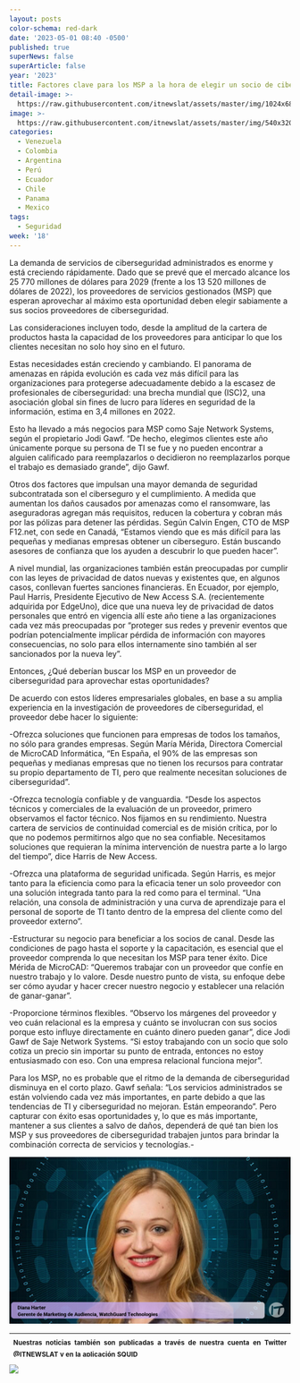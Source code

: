 ```yaml
---
layout: posts
color-schema: red-dark
date: '2023-05-01 08:40 -0500'
published: true
superNews: false
superArticle: false
year: '2023'
title: Factores clave para los MSP a la hora de elegir un socio de ciberseguridad
detail-image: >-
  https://raw.githubusercontent.com/itnewslat/assets/master/img/1024x680/Diana-Harter-g.jpg
image: >-
  https://raw.githubusercontent.com/itnewslat/assets/master/img/540x320/Diana-Harter-p.jpg
categories:
  - Venezuela
  - Colombia
  - Argentina
  - Perú
  - Ecuador
  - Chile
  - Panama
  - Mexico
tags:
  - Seguridad
week: '18'
---
```

La demanda de servicios de ciberseguridad administrados es enorme y está creciendo rápidamente. Dado que se prevé que el mercado alcance los 25 770 millones de dólares para 2029 (frente a los 13 520 millones de dólares de 2022), los proveedores de servicios gestionados (MSP) que esperan aprovechar al máximo esta oportunidad deben elegir sabiamente a sus socios proveedores de ciberseguridad. 

Las consideraciones incluyen todo, desde la amplitud de la cartera de productos hasta la capacidad de los proveedores para anticipar lo que los clientes necesitan no solo hoy sino en el futuro.

Estas necesidades están creciendo y cambiando. El panorama de amenazas en rápida evolución es cada vez más difícil para las organizaciones para protegerse adecuadamente debido a la escasez de profesionales de ciberseguridad: una brecha mundial que (ISC)2, una asociación global sin fines de lucro para líderes en seguridad de la información, estima en 3,4 millones en 2022.

Esto ha llevado a más negocios para MSP como Saje Network Systems, según el propietario Jodi Gawf. “De hecho, elegimos clientes este año únicamente porque su persona de TI se fue y no pueden encontrar a alguien calificado para reemplazarlos o decidieron no reemplazarlos porque el trabajo es demasiado grande”, dijo Gawf.

Otros dos factores que impulsan una mayor demanda de seguridad subcontratada son el ciberseguro y el cumplimiento. A medida que aumentan los daños causados ​​por amenazas como el ransomware, las aseguradoras agregan más requisitos, reducen la cobertura y cobran más por las pólizas para detener las pérdidas. Según Calvin Engen, CTO de MSP F12.net, con sede en Canadá, “Estamos viendo que es más difícil para las pequeñas y medianas empresas obtener un ciberseguro. Están buscando asesores de confianza que los ayuden a descubrir lo que pueden hacer”.

A nivel mundial, las organizaciones también están preocupadas por cumplir con las leyes de privacidad de datos nuevas y existentes que, en algunos casos, conllevan fuertes sanciones financieras. En Ecuador, por ejemplo, Paul Harris, Presidente Ejecutivo de New Access S.A. (recientemente adquirida por EdgeUno), dice que una nueva ley de privacidad de datos personales que entró en vigencia allí este año tiene a las organizaciones cada vez más preocupadas por “proteger sus redes y prevenir eventos que podrían potencialmente implicar pérdida de información con mayores consecuencias, no solo para ellos internamente sino también al ser sancionados por la nueva ley”.

Entonces, ¿Qué deberían buscar los MSP en un proveedor de ciberseguridad para aprovechar estas oportunidades? 
 
De acuerdo con estos líderes empresariales globales, en base a su amplia experiencia en la investigación de proveedores de ciberseguridad, el proveedor debe hacer lo siguiente:

-Ofrezca soluciones que funcionen para empresas de todos los tamaños, no sólo para grandes empresas. Según María Mérida, Directora Comercial de MicroCAD Informática, “En España, el 90% de las empresas son pequeñas y medianas empresas que no tienen los recursos para contratar su propio departamento de TI, pero que realmente necesitan soluciones de ciberseguridad”.

-Ofrezca tecnología confiable y de vanguardia. “Desde los aspectos técnicos y comerciales de la evaluación de un proveedor, primero observamos el factor técnico. Nos fijamos en su rendimiento. Nuestra cartera de servicios de continuidad comercial es de misión crítica, por lo que no podemos permitirnos algo que no sea confiable. Necesitamos soluciones que requieran la mínima intervención de nuestra parte a lo largo del tiempo”, dice Harris de New Access.

-Ofrezca una plataforma de seguridad unificada. Según Harris, es mejor tanto para la eficiencia como para la eficacia tener un solo proveedor con una solución integrada tanto para la red como para el terminal. “Una relación, una consola de administración y una curva de aprendizaje para el personal de soporte de TI tanto dentro de la empresa del cliente como del proveedor externo”.

-Estructurar su negocio para beneficiar a los socios de canal. Desde las condiciones de pago hasta el soporte y la capacitación, es esencial que el proveedor comprenda lo que necesitan los MSP para tener éxito. Dice Mérida de MicroCAD: “Queremos trabajar con un proveedor que confíe en nuestro trabajo y lo valore. Desde nuestro punto de vista, su enfoque debe ser cómo ayudar y hacer crecer nuestro negocio y establecer una relación de ganar-ganar”.

-Proporcione términos flexibles. “Observo los márgenes del proveedor y veo cuán relacional es la empresa y cuánto se involucran con sus socios porque esto influye directamente en cuánto dinero pueden ganar”, dice Jodi Gawf de Saje Network Systems. “Si estoy trabajando con un socio que solo cotiza un precio sin importar su punto de entrada, entonces no estoy entusiasmado con eso. Con una empresa relacional funciona mejor”.

Para los MSP, no es probable que el ritmo de la demanda de ciberseguridad disminuya en el corto plazo. Gawf señala: “Los servicios administrados se están volviendo cada vez más importantes, en parte debido a que las tendencias de TI y ciberseguridad no mejoran. Están empeorando”. Pero capturar con éxito esas oportunidades y, lo que es más importante, mantener a sus clientes a salvo de daños, dependerá de qué tan bien los MSP y sus proveedores de ciberseguridad trabajen juntos para brindar la combinación correcta de servicios y tecnologías.-
 
![](https://raw.githubusercontent.com/itnewslat/assets/master/img/540x320/Diana-Harter-p.jpg)

<table style="height: 42px;" width="569">
<tbody>
<tr>
<td style="text-align: justify;"><sub><strong>Nuestras noticias también son publicadas a través de nuestra cuenta en Twitter <a href="https://twitter.com/itnewslat?lang=es">@ITNEWSLAT</a> y en la aplicación <a href="https://squidapp.co/en/">SQUID</a></strong></sub></td>
</tr>
</tbody>
</table>
<img src="https://tracker.metricool.com/c3po.jpg?hash=56f88a41e39ab42c063cc51676587a04"/>